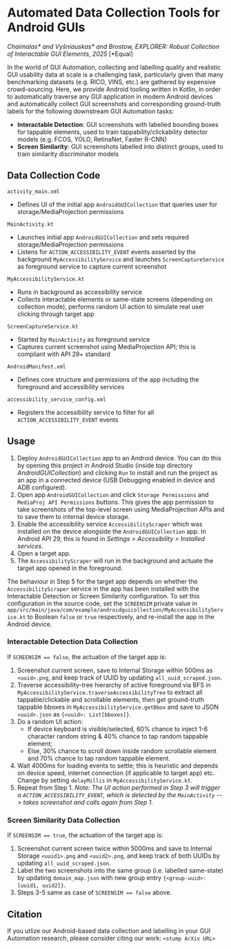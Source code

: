# Automated Data Collection Tools for Android GUIs
_Chaimalas* and Vyšniauskas* and Brostow, EXPLORER: Robust Collection of Interactable GUI Elements, 2025_ [*Equal]

In the world of GUI Automation, collecting and labelling quality and realistic GUI usability data at scale is a challenging task, particularly given that many benchmarking datasets (e.g. RICO, VINS, etc.) are gathered by expensive crowd-sourcing. Here, we provide Android tooling written in Kotlin, in order to automatically traverse any GUI application in modern Android devices and automatically collect GUI screenshots and corresponding ground-truth labels for the following downstream GUI Automation tasks:
- **Interactable Detection**: GUI screenshots with labelled bounding boxes for tappable elements, used to train tappability/clickability detector models (e.g. FCOS, YOLO, RetinaNet, Faster R-CNN)
- **Screen Similarity**: GUI screenshots labelled into distinct groups, used to train similarity discriminator models

## Data Collection Code

```activity_main.xml```
- Defines UI of the initial app ```AndroidGUICollection``` that queries user for storage/MediaProjection permissions

```MainActivity.kt```
- Launches initial app ```AndroidGUICollection``` and sets required storage/MediaProjection permissions
- Listens for ```ACTION_ACCESSIBILITY_EVENT``` events asserted by the background ```MyAccessibilityService``` and launches ```ScreenCaptureService``` as foreground service to capture current screenshot

```MyAccessibilityService.kt```
- Runs in background as accessibility service
- Collects interactable elements or same-state screens (depending on collection mode), performs random UI action to simulate real user clicking through target app

```ScreenCaptureService.kt```
- Started by ```MainActivity``` as foreground service
- Captures current screenshot using MediaProjection API; this is compliant with API 29+ standard

```AndroidManifest.xml```
- Defines core structure and permissions of the app including the foreground and accessibility services

```accessibility_service_config.xml```
- Registers the accessibility service to filter for all ```ACTION_ACCESSIBILITY_EVENT``` events

## Usage
1. Deploy ```AndroidGUICollection``` app to an Android device. You can do this by opening this project in Android Studio (inside top directory _AndroidGUICollection_) and clicking ```Run``` to install and run the project as an app in a connected device (USB Debugging enabled in device and ADB configured).
2. Open app ```AndroidGUICollection``` and click ```Storage Permissions``` and ```MediaProj API Permissions``` buttons. This gives the app permission to take screenshots of the top-level screen using MediaProjection APIs and to save them to internal device storage.
3. Enable the accessibility service ```AccessibilityScraper``` which was installed on the device alongside the ```AndroidGUICollection``` app. In Android API 29, this is found in _Settings > Accessibility > Installed services_.
4. Open a target app.
5. The ```AccessibilityScraper``` will run in the background and actuate the target app opened in the foreground.

The behaviour in Step 5 for the target app depends on whether the ```AccessibilityScraper``` service in the app has been installed with the Interactable Detection or Screen Similarity configuration. To set this configuration in the source code, set the ```SCREENSIM``` private value in ```app/src/main/java/com/example/androidguicollection/MyAccessibilityService.kt``` to Boolean ```false``` or ```true``` respectively, and re-install the app in the Android device.

### Interactable Detection Data Collection
If ```SCREENSIM == false```, the actuation of the target app is:
1. Screenshot current screen, save to Internal Storage within 500ms as ```<uuid>.png```, and keep track of UUID by updating ```all_uuid_scraped.json```.
2. Traverse accessibility-tree hierarchy of active foreground via BFS in ```MyAccessibilityService.traverseAccessibilityTree``` to extract all tappable/clickable and scrollable elements, then get ground-truth tappable bboxes in ```MyAccessibilityService.getBbox``` and save to JSON ```<uuid>.json``` as ```{<uuid>: List[bboxes]}```.
3. Do a random UI action:
    - If device keyboard is visible/selected, 60% chance to inject 1-6 character random string & 40% chance to tap random tappable element;
    - Else, 30% chance to scroll down inside random scrollable element and 70% chance to tap random tappable element.
4. Wait 4000ms for loading events to settle; this is heuristic and depends on device speed, internet connection (if applicable to target app) etc. Change by setting ```delayMillis``` in ```MyAccessibilityService.kt```.
5. Repeat from Step 1. _Note: The UI action performed in Step 3 will trigger a ```ACTION_ACCESSIBILITY_EVENT```, which is detected by the ```MainActivity``` --> takes screenshot and calls again from Step 1._

### Screen Similarity Data Collection
If ```SCREENSIM == true```, the actuation of the target app is:
1. Screenshot current screen twice within 5000ms and save to Internal Storage ```<uuid1>.png``` and ```<uuid2>.png```, and keep track of both UUIDs by updating ```all_uuid_scraped.json```.
2. Label the two screenshots into the same group (i.e. labelled same-state) by updating ```domain_map.json``` with new group entry ```{<group-uuid>: [uuid1, uuid2]}```.
3. Steps 3-5 same as case of ```SCREENSIM == false``` above.

## Citation
If you utlize our Android-based data collection and labelling in your GUI Automation research, please consider citing our work:
```<stump ArXiv URL>```